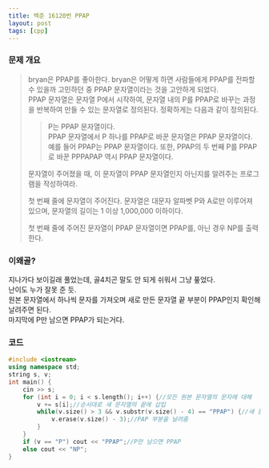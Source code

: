 ```yaml
---
title: 백준 16120번 PPAP
layout: post
tags: [cpp]
---
```

### 문제 개요
> bryan은 PPAP를 좋아한다. bryan은 어떻게 하면 사람들에게 PPAP를 전파할 수 있을까 고민하던 중 PPAP 문자열이라는 것을 고안하게 되었다.  
> PPAP 문자열은 문자열 P에서 시작하여, 문자열 내의 P를 PPAP로 바꾸는 과정을 반복하여 만들 수 있는 문자열로 정의된다. 정확하게는 다음과 같이 정의된다.  
> > P는 PPAP 문자열이다.  
> > PPAP 문자열에서 P 하나를 PPAP로 바꾼 문자열은 PPAP 문자열이다.  
> > 예를 들어 PPAP는 PPAP 문자열이다. 또한, PPAP의 두 번째 P를 PPAP로 바꾼 PPPAPAP 역시 PPAP 문자열이다.
>
> 문자열이 주어졌을 때, 이 문자열이 PPAP 문자열인지 아닌지를 알려주는 프로그램을 작성하여라.
> 
> 첫 번째 줄에 문자열이 주어진다. 문자열은 대문자 알파벳 P와 A로만 이루어져 있으며, 문자열의 길이는 1 이상 1,000,000 이하이다.
> 
> 첫 번째 줄에 주어진 문자열이 PPAP 문자열이면 PPAP를, 아닌 경우 NP를 출력한다.

### 이왜골?
지나가다 보이길래 풀었는데, 골4치곤 말도 안 되게 쉬워서 그냥 풒었다.  
난이도 누가 잘못 준 듯.  
원본 문자열에서 하나씩 문자를 가져오며 새로 만든 문자열 끝 부분이 PPAP인지 확인해 날려주면 된다.  
마지막에 P만 남으면 PPAP가 되는거다.
### 코드
```c++
#include <iostream>
using namespace std;
string s, v;
int main() {
    cin >> s;
    for (int i = 0; i < s.length(); i++) {//모든 원본 문자열의 문자에 대해
        v += s[i];//순서대로 새 문자열의 끝에 삽입
        while(v.size() > 3 && v.substr(v.size() - 4) == "PPAP") {//새 문자열 길이가 4 이상이고 마지막이 PPAP이면 
            v.erase(v.size() - 3);//PAP 부분을 날려줌
        }
    }
    if (v == "P") cout << "PPAP";//P만 남으면 PPAP
    else cout << "NP";
}
```
